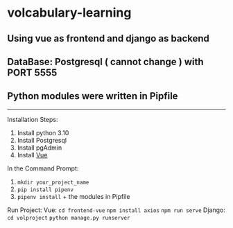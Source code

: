 # volcabulary-learning 
## Using vue as frontend and django as backend
## DataBase: Postgresql ( cannot change ) with PORT **5555**
## Python modules were written in Pipfile

---
Installation Steps:

1. Install python 3.10
2. Install Postgresql
3. Install pgAdmin
4. Install [Vue](https://staging-cn.vuejs.org/guide/quick-start.html)

In the Command Prompt:
1. `mkdir your_project_name`
2. `pip install pipenv`
3. `pipenv install` + the modules in Pipfile

Run Project:
Vue: 
`cd frontend-vue`
`npm install axios`
`npm run serve`
Django: 
`cd volproject`
`python manage.py runserver`